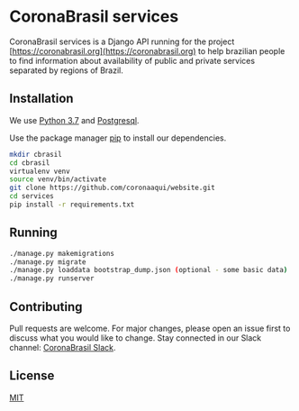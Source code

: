 # CoronaBrasil services

CoronaBrasil services is a Django API running for the project [https://coronabrasil.org](https://coronabrasil.org) to help brazilian people to find information about availability of public and private services separated by regions of Brazil.



## Installation
We use [Python 3.7](https://www.python.org/downloads/) and [Postgresql](https://www.postgresql.org/download/).

Use the package manager [pip](https://pip.pypa.io/en/stable/) to install our dependencies.

```bash
mkdir cbrasil
cd cbrasil
virtualenv venv
source venv/bin/activate
git clone https://github.com/coronaaqui/website.git
cd services
pip install -r requirements.txt
```



## Running

```bash
./manage.py makemigrations
./manage.py migrate
./manage.py loaddata bootstrap_dump.json (optional - some basic data)
./manage.py runserver
```

## Contributing
Pull requests are welcome. For major changes, please open an issue first to discuss what you would like to change. Stay connected in our Slack channel: [CoronaBrasil Slack](https://join.slack.com/t/voluntariostech/shared_invite/zt-cy3297ao-Wh70mOR0BBKT8N4BykgI0A).

## License
[MIT](https://choosealicense.com/licenses/mit/)
